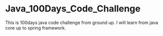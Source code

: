 # Java_100Days_Code_Challenge
This is 100days java code challenge from ground up.
I will learn from java core up to spring framework.
